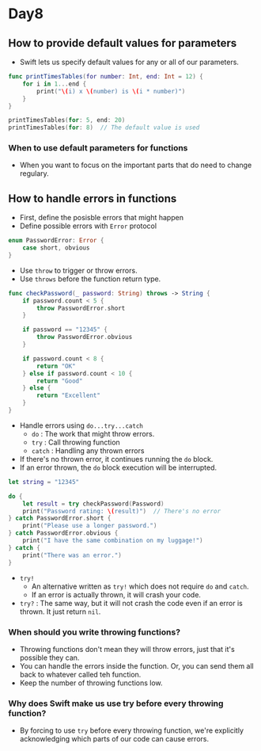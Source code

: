 # Day8

## How to provide default values for parameters

- Swift lets us specify default values for any or all of our parameters.

```swift
func printTimesTables(for number: Int, end: Int = 12) {
    for i in 1...end {
        print("\(i) x \(number) is \(i * number)")
    }
}

printTimesTables(for: 5, end: 20)
printTimesTables(for: 8)  // The default value is used
```

### When to use default parameters for functions

- When you want to focus on the important parts that do need to change regulary.

## How to handle errors in functions

- First, define the posisble errors that might happen
- Define possible errors with `Error` protocol

```swift
enum PasswordError: Error {
    case short, obvious
}
```

- Use `throw` to trigger or throw errors.
- Use `throws` before the function return type.

```swift
func checkPassword(_ password: String) throws -> String {
    if password.count < 5 {
        throw PasswordError.short
    }

    if password == "12345" {
        throw PasswordError.obvious
    }

    if password.count < 8 {
        return "OK"
    } else if password.count < 10 {
        return "Good"
    } else {
        return "Excellent"
    }
}
```

- Handle errors using `do...try...catch`
    - `do` : The work that might throw errors.
    - `try` : Call throwing function
    - `catch` : Handling any thrown errors
- If there's no thrown error, it continues running the `do` block.
- If an error thrown, the `do` block execution will be interrupted.

```swift
let string = "12345"

do {
    let result = try checkPassword(Password)
    print("Password rating: \(result)")  // There's no error
} catch PasswordError.short {
    print("Please use a longer password.")
} catch PasswordError.obvious {
    print("I have the same combination on my luggage!")
} catch {
    print("There was an error.")
}
```

- `try!`
    - An alternative written as `try!` which does not require `do` and `catch`.
    - If an error is actually thrown, it will crash your code.
- `try?` : The same way, but it will not crash the code even if an error is thrown. It just return `nil`.

### When should you write throwing functions?

- Throwing functions don't mean they will throw errors, just that it's possible they can.
- You can handle the errors inside the function. Or, you can send them all back to whatever called teh function.
- Keep the number of throwing functions low.

### Why does Swift make us use try before every throwing function?

- By forcing to use `try` before every throwing function, we're explicitly acknowledging which parts of our code can cause errors.